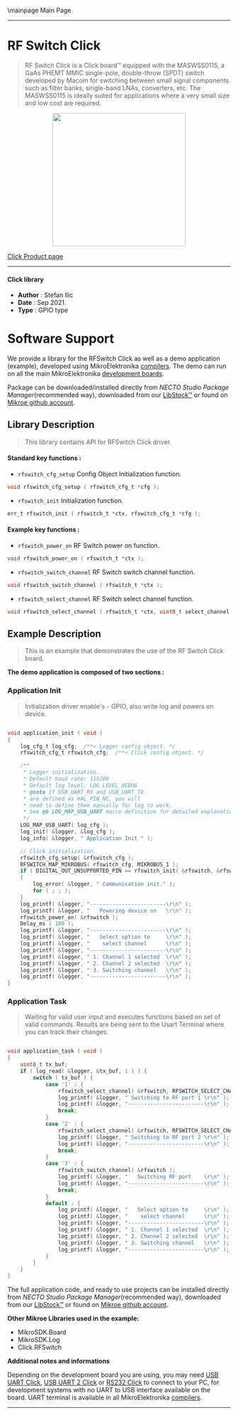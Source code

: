 \mainpage Main Page

---
# RF Switch Click

> RF Switch Click is a Click board™ equipped with the MASWSS0115, a GaAs PHEMT MMIC single-pole, double-throw (SPDT) switch developed by Macom for switching between small signal components such as filter banks, single-band LNAs, converters, etc. The MASWSS0115 is ideally suited for applications where a very small size and low cost are required.

<p align="center">
  <img src="https://download.mikroe.com/images/click_for_ide/rfswitch_click.png" height=300px>
</p>

[Click Product page](https://www.mikroe.com/rf-switch-click)

---


#### Click library

- **Author**        : Stefan Ilic
- **Date**          : Sep 2021.
- **Type**          : GPIO type


# Software Support

We provide a library for the RFSwitch Click
as well as a demo application (example), developed using MikroElektronika
[compilers](https://www.mikroe.com/necto-studio).
The demo can run on all the main MikroElektronika [development boards](https://www.mikroe.com/development-boards).

Package can be downloaded/installed directly from *NECTO Studio Package Manager*(recommended way), downloaded from our [LibStock&trade;](https://libstock.mikroe.com) or found on [Mikroe github account](https://github.com/MikroElektronika/mikrosdk_click_v2/tree/master/clicks).

## Library Description

> This library contains API for RFSwitch Click driver.

#### Standard key functions :

- `rfswitch_cfg_setup` Config Object Initialization function.
```c
void rfswitch_cfg_setup ( rfswitch_cfg_t *cfg );
```

- `rfswitch_init` Initialization function.
```c
err_t rfswitch_init ( rfswitch_t *ctx, rfswitch_cfg_t *cfg );
```

#### Example key functions :

- `rfswitch_power_on` RF Switch power on function.
```c
void rfswitch_power_on ( rfswitch_t *ctx );
```

- `rfswitch_switch_channel` RF Switch switch channel function.
```c
void rfswitch_switch_channel ( rfswitch_t *ctx );
```

- `rfswitch_select_channel` RF Switch select channel function.
```c
void rfswitch_select_channel ( rfswitch_t *ctx, uint8_t select_channel );
```

## Example Description

> This is an example that demonstrates the use of the RF Switch Click board.

**The demo application is composed of two sections :**

### Application Init

> Initialization driver enable's - GPIO, also write log and powers on device.

```c

void application_init ( void ) 
{
    log_cfg_t log_cfg;  /**< Logger config object. */
    rfswitch_cfg_t rfswitch_cfg;  /**< Click config object. */

    /** 
     * Logger initialization.
     * Default baud rate: 115200
     * Default log level: LOG_LEVEL_DEBUG
     * @note If USB_UART_RX and USB_UART_TX 
     * are defined as HAL_PIN_NC, you will 
     * need to define them manually for log to work. 
     * See @b LOG_MAP_USB_UART macro definition for detailed explanation.
     */
    LOG_MAP_USB_UART( log_cfg );
    log_init( &logger, &log_cfg );
    log_info( &logger, " Application Init " );

    // Click initialization.
    rfswitch_cfg_setup( &rfswitch_cfg );
    RFSWITCH_MAP_MIKROBUS( rfswitch_cfg, MIKROBUS_1 );
    if ( DIGITAL_OUT_UNSUPPORTED_PIN == rfswitch_init( &rfswitch, &rfswitch_cfg ) ) 
    {
        log_error( &logger, " Communication init." );
        for ( ; ; );
    }
    log_printf( &logger, "------------------------\r\n" );
    log_printf( &logger, "   Powering device on   \r\n" );
    rfswitch_power_on( &rfswitch );
    Delay_ms ( 100 );
    log_printf( &logger, "------------------------\r\n" );
    log_printf( &logger, "   Select option to     \r\n" );
    log_printf( &logger, "    select channel      \r\n" );
    log_printf( &logger, "------------------------\r\n" );
    log_printf( &logger, " 1. Channel 1 selected  \r\n" );
    log_printf( &logger, " 2. Channel 2 selected  \r\n" );
    log_printf( &logger, " 3. Switching channel   \r\n" );
    log_printf( &logger, "------------------------\r\n" );
}

```

### Application Task

> Waiting for valid user input and executes functions based on set of valid commands.
> Results are being sent to the Usart Terminal where you can track their changes.

```c

void application_task ( void ) 
{
    uint8_t tx_buf;
    if ( log_read( &logger, &tx_buf, 1 ) ) {
        switch ( tx_buf ) {
            case '1' : {
                rfswitch_select_channel( &rfswitch, RFSWITCH_SELECT_CHANNEL_1 );
                log_printf( &logger, " Switching to RF port 1 \r\n" );
                log_printf( &logger, "------------------------\r\n" );
                break;
            }
            case '2' : {
                rfswitch_select_channel( &rfswitch, RFSWITCH_SELECT_CHANNEL_2 );
                log_printf( &logger, " Switching to RF port 2 \r\n" );
                log_printf( &logger, "------------------------\r\n" );
                break;
            }
            case '3' : {
                rfswitch_switch_channel( &rfswitch );
                log_printf( &logger, "   Switching RF port    \r\n" );
                log_printf( &logger, "------------------------\r\n" );
                break;
            }
            default : {
                log_printf( &logger, "   Select option to     \r\n" );
                log_printf( &logger, "    select channel      \r\n" );
                log_printf( &logger, "------------------------\r\n" );
                log_printf( &logger, " 1. Channel 1 selected  \r\n" );
                log_printf( &logger, " 2. Channel 2 selected  \r\n" );
                log_printf( &logger, " 3. Switching channel   \r\n" );
                log_printf( &logger, "------------------------\r\n" );
            }
        }
    }
}

```


The full application code, and ready to use projects can be installed directly from *NECTO Studio Package Manager*(recommended way), downloaded from our [LibStock&trade;](https://libstock.mikroe.com) or found on [Mikroe github account](https://github.com/MikroElektronika/mikrosdk_click_v2/tree/master/clicks).

**Other Mikroe Libraries used in the example:**

- MikroSDK.Board
- MikroSDK.Log
- Click.RFSwitch

**Additional notes and informations**

Depending on the development board you are using, you may need
[USB UART Click](https://www.mikroe.com/usb-uart-click),
[USB UART 2 Click](https://www.mikroe.com/usb-uart-2-click) or
[RS232 Click](https://www.mikroe.com/rs232-click) to connect to your PC, for
development systems with no UART to USB interface available on the board. UART
terminal is available in all MikroElektronika
[compilers](https://shop.mikroe.com/compilers).

---
